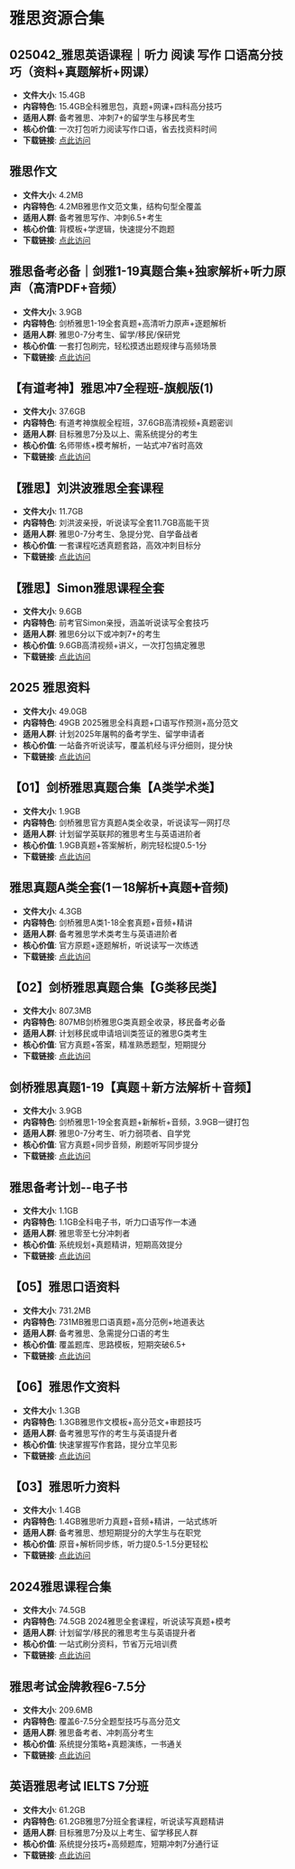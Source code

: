 <!-- CATEGORY: 教育与考试/语言考试 -->

# 雅思资源合集

## 025042_雅思英语课程｜听力 阅读 写作 口语高分技巧（资料+真题解析+网课）
- **文件大小**: 15.4GB
- **内容特色**: 15.4GB全科雅思包，真题+网课+四科高分技巧
- **适用人群**: 备考雅思、冲刺7+的留学生与移民考生
- **核心价值**: 一次打包听力阅读写作口语，省去找资料时间
- **下载链接**: [点此访问](https://pan.quark.cn/s/19aa247da55c)

## 雅思作文
- **文件大小**: 4.2MB
- **内容特色**: 4.2MB雅思作文范文集，结构句型全覆盖
- **适用人群**: 备考雅思写作、冲刺6.5+考生
- **核心价值**: 背模板+学逻辑，快速提分不跑题
- **下载链接**: [点此访问](https://pan.quark.cn/s/2668eeb2a529)

## 雅思备考必备｜剑雅1-19真题合集+独家解析+听力原声（高清PDF+音频）
- **文件大小**: 3.9GB
- **内容特色**: 剑桥雅思1-19全套真题+高清听力原声+逐题解析
- **适用人群**: 雅思0-7分考生、留学/移民/保研党
- **核心价值**: 一套打包刷完，轻松摸透出题规律与高频场景
- **下载链接**: [点此访问](https://pan.quark.cn/s/22361d63da1a)

## 【有道考神】雅思冲7全程班-旗舰版(1)
- **文件大小**: 37.6GB
- **内容特色**: 有道考神旗舰全程班，37.6GB高清视频+真题密训
- **适用人群**: 目标雅思7分及以上、需系统提分的考生
- **核心价值**: 名师带练+模考解析，一站式冲7省时高效
- **下载链接**: [点此访问](https://pan.quark.cn/s/7aa4fba3dbcd)

## 【雅思】刘洪波雅思全套课程
- **文件大小**: 11.7GB
- **内容特色**: 刘洪波亲授，听说读写全套11.7GB高能干货
- **适用人群**: 雅思0-7分考生、急提分党、自学备战者
- **核心价值**: 一套课程吃透真题套路，高效冲刺目标分
- **下载链接**: [点此访问](https://pan.quark.cn/s/1b143efdf656)

## 【雅思】Simon雅思课程全套
- **文件大小**: 9.6GB
- **内容特色**: 前考官Simon亲授，涵盖听说读写全套技巧
- **适用人群**: 雅思6分以下或冲刺7+的考生
- **核心价值**: 9.6GB高清视频+讲义，一次打包搞定雅思
- **下载链接**: [点此访问](https://pan.quark.cn/s/2aa0880f8e15)

## 2025 雅思资料
- **文件大小**: 49.0GB
- **内容特色**: 49GB 2025雅思全科真题+口语写作预测+高分范文
- **适用人群**: 计划2025年屠鸭的备考学生、留学申请者
- **核心价值**: 一站备齐听说读写，覆盖机经与评分细则，提分快
- **下载链接**: [点此访问](https://pan.quark.cn/s/8fbc8eee5089)

## 【01】剑桥雅思真题合集【A类学术类】
- **文件大小**: 1.9GB
- **内容特色**: 剑桥雅思官方真题A类全收录，听说读写一网打尽
- **适用人群**: 计划留学英联邦的雅思考生与英语进阶者
- **核心价值**: 1.9GB真题+答案解析，刷完轻松提0.5-1分
- **下载链接**: [点此访问](https://pan.quark.cn/s/d15e1555ac72)

## 雅思真题A类全套(1－18解析➕真题➕音频)
- **文件大小**: 4.3GB
- **内容特色**: 剑桥雅思A类1-18全套真题+音频+精讲
- **适用人群**: 备考雅思学术类考生与英语进阶者
- **核心价值**: 官方原题+逐题解析，听说读写一次练透
- **下载链接**: [点此访问](https://pan.quark.cn/s/4e9891ff74ab)

## 【02】剑桥雅思真题合集【G类移民类】
- **文件大小**: 807.3MB
- **内容特色**: 807MB剑桥雅思G类真题全收录，移民备考必备
- **适用人群**: 计划移民或申请培训类签证的雅思G类考生
- **核心价值**: 官方真题+答案，精准熟悉题型，短期提分
- **下载链接**: [点此访问](https://pan.quark.cn/s/5b683f66ebae)

## 剑桥雅思真题1-19【真题＋新方法解析＋音频】
- **文件大小**: 3.9GB
- **内容特色**: 剑桥雅思1-19全套真题+新解析+音频，3.9GB一键打包
- **适用人群**: 雅思0-7分考生、听力弱项者、自学党
- **核心价值**: 官方真题+同步音频，刷题听写同步提分
- **下载链接**: [点此访问](https://pan.quark.cn/s/31c750030d0a)

## 雅思备考计划--电子书
- **文件大小**: 1.1GB
- **内容特色**: 1.1GB全科电子书，听力口语写作一本通
- **适用人群**: 雅思零至七分冲刺者
- **核心价值**: 系统规划+真题精讲，短期高效提分
- **下载链接**: [点此访问](https://pan.quark.cn/s/e6302868a616)

## 【05】雅思口语资料
- **文件大小**: 731.2MB
- **内容特色**: 731MB雅思口语真题+高分范例+地道表达
- **适用人群**: 备考雅思、急需提分口语的考生
- **核心价值**: 覆盖题库、思路模板，短期突破6.5+
- **下载链接**: [点此访问](https://pan.quark.cn/s/95c51e8f2a49)

## 【06】雅思作文资料
- **文件大小**: 1.3GB
- **内容特色**: 1.3GB雅思作文模板+高分范文+审题技巧
- **适用人群**: 备考雅思写作的考生与英语提升者
- **核心价值**: 快速掌握写作套路，提分立竿见影
- **下载链接**: [点此访问](https://pan.quark.cn/s/206982938962)

## 【03】雅思听力资料
- **文件大小**: 1.4GB
- **内容特色**: 1.4GB雅思听力真题+音频+精讲，一站式练听
- **适用人群**: 备考雅思、想短期提分的大学生与在职党
- **核心价值**: 原音+解析同步练，听力提0.5-1.5分更轻松
- **下载链接**: [点此访问](https://pan.quark.cn/s/8acf92d7f868)

## 2024雅思课程合集
- **文件大小**: 74.5GB
- **内容特色**: 74.5GB 2024雅思全套课程，听说读写真题+模考
- **适用人群**: 计划留学/移民的雅思考生与英语提升者
- **核心价值**: 一站式刷分资料，节省万元培训费
- **下载链接**: [点此访问](https://pan.quark.cn/s/a9bd041e89bf)

## 雅思考试金牌教程6-7.5分
- **文件大小**: 209.6MB
- **内容特色**: 覆盖6-7.5分全题型技巧与高分范文
- **适用人群**: 雅思备考者、冲刺高分考生
- **核心价值**: 系统提分策略+真题演练，一书通关
- **下载链接**: [点此访问](https://pan.quark.cn/s/4a6fef2ec225)

## 英语雅思考试 IELTS 7分班
- **文件大小**: 61.2GB
- **内容特色**: 61.2GB雅思7分班全套课程，听说读写真题精讲
- **适用人群**: 目标雅思7分及以上考生、留学移民人群
- **核心价值**: 系统提分技巧+高频题库，短期冲刺7分通行证
- **下载链接**: [点此访问](https://pan.quark.cn/s/5d37b5a4faee)
